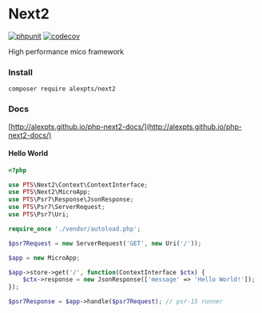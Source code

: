 # Next2

[![phpunit](https://github.com/alexpts/php-next2/actions/workflows/phpunit.yml/badge.svg?branch=master)](https://github.com/alexpts/php-next2/actions/workflows/phpunit.yml)
[![codecov](https://codecov.io/gh/alexpts/php-next2/branch/master/graph/badge.svg?token=9yjCKeTLkN)](https://codecov.io/gh/alexpts/php-next2)

High performance mico framework


### Install

`composer require alexpts/next2`

### Docs

[http://alexpts.github.io/php-next2-docs/](http://alexpts.github.io/php-next2-docs/)

#### Hello World

```php
<?php

use PTS\Next2\Context\ContextInterface;
use PTS\Next2\MicroApp;
use PTS\Psr7\Response\JsonResponse;
use PTS\Psr7\ServerRequest;
use PTS\Psr7\Uri;

require_once './vendor/autoload.php';

$psr7Request = new ServerRequest('GET', new Uri('/'));

$app = new MicroApp;

$app->store->get('/', function(ContextInterface $ctx) {
    $ctx->response = new JsonResponse(['message' => 'Hello World!']);
});

$psr7Response = $app->handle($psr7Request); // psr-15 runner

```